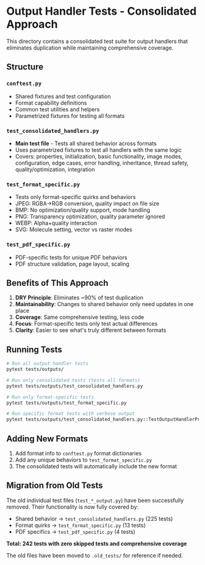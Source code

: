 # Output Handler Tests - Consolidated Approach

This directory contains a consolidated test suite for output handlers that eliminates duplication while maintaining comprehensive coverage.

## Structure

### `conftest.py`
- Shared fixtures and test configuration
- Format capability definitions  
- Common test utilities and helpers
- Parametrized fixtures for testing all formats

### `test_consolidated_handlers.py`
- **Main test file** - Tests all shared behavior across formats
- Uses parametrized fixtures to test all handlers with the same logic
- Covers: properties, initialization, basic functionality, image modes, configuration, edge cases, error handling, inheritance, thread safety, quality/optimization, integration

### `test_format_specific.py`
- Tests only format-specific quirks and behaviors
- JPEG: RGBA→RGB conversion, quality impact on file size
- BMP: No optimization/quality support, mode handling
- PNG: Transparency optimization, quality parameter ignored
- WEBP: Alpha+quality interaction
- SVG: Molecule setting, vector vs raster modes

### `test_pdf_specific.py`
- PDF-specific tests for unique PDF behaviors
- PDF structure validation, page layout, scaling

## Benefits of This Approach

1. **DRY Principle**: Eliminates ~90% of test duplication
2. **Maintainability**: Changes to shared behavior only need updates in one place
3. **Coverage**: Same comprehensive testing, less code
4. **Focus**: Format-specific tests only test actual differences
5. **Clarity**: Easier to see what's truly different between formats

## Running Tests

```bash
# Run all output handler tests
pytest tests/outputs/

# Run only consolidated tests (tests all formats)
pytest tests/outputs/test_consolidated_handlers.py

# Run only format-specific tests
pytest tests/outputs/test_format_specific.py

# Run specific format tests with verbose output
pytest tests/outputs/test_consolidated_handlers.py::TestOutputHandlerProperties -v
```

## Adding New Formats

1. Add format info to `conftest.py` format dictionaries
2. Add any unique behaviors to `test_format_specific.py`
3. The consolidated tests will automatically include the new format

## Migration from Old Tests

The old individual test files (`test_*_output.py`) have been successfully removed. Their functionality is now fully covered by:
- Shared behavior → `test_consolidated_handlers.py` (225 tests)
- Format quirks → `test_format_specific.py` (13 tests)  
- PDF specifics → `test_pdf_specific.py` (4 tests)

**Total: 242 tests with zero skipped tests and comprehensive coverage**

The old files have been moved to `.old_tests/` for reference if needed.
